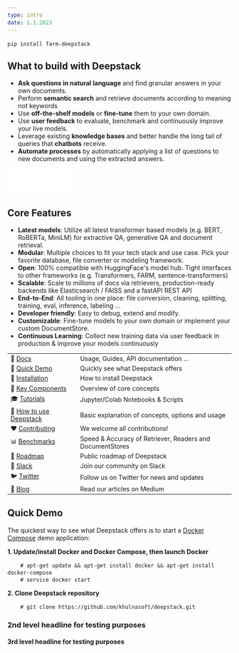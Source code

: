 ```yaml
---
type: intro
date: 1.1.2023
---
```

```bash
pip install farm-deepstack
```
## What to build with Deepstack

- **Ask questions in natural language** and find granular answers in your own documents.
- Perform **semantic search** and retrieve documents according to meaning not keywords
- Use **off-the-shelf models** or **fine-tune** them to your own domain.
- Use **user feedback** to evaluate, benchmark and continuously improve your live models.
- Leverage existing **knowledge bases** and better handle the long tail of queries that **chatbots** receive.
- **Automate processes** by automatically applying a list of questions to new documents and using the extracted answers.

![Logo](https://raw.githubusercontent.com/khulnasoft/deepstack/main/docs/img/logo.png)


## Core Features

-   **Latest models**: Utilize all latest transformer based models (e.g. BERT, RoBERTa, MiniLM) for extractive QA, generative QA and document retrieval.
-   **Modular**: Multiple choices to fit your tech stack and use case. Pick your favorite database, file converter or modeling framework.
-   **Open**: 100% compatible with HuggingFace's model hub. Tight interfaces to other frameworks (e.g. Transformers, FARM, sentence-transformers)
-   **Scalable**: Scale to millions of docs via retrievers, production-ready backends like Elasticsearch / FAISS and a fastAPI REST API
-   **End-to-End**: All tooling in one place: file conversion, cleaning, splitting, training, eval, inference, labeling ...
-   **Developer friendly**: Easy to debug, extend and modify.
-   **Customizable**: Fine-tune models to your own domain or implement your custom DocumentStore.
-   **Continuous Learning**: Collect new training data via user feedback in production & improve your models continuously

|  |  |
|-|-|
| :ledger: [Docs](https://deepstack.khulnasoft.com/overview/intro) | Usage, Guides, API documentation ...|
| :beginner: [Quick Demo](https://github.com/khulnasoft/deepstack/#quick-demo) | Quickly see what Deepstack offers |
| :floppy_disk: [Installation](https://github.com/khulnasoft/deepstack/#installation) | How to install Deepstack |
| :art: [Key Components](https://github.com/khulnasoft/deepstack/#key-components) | Overview of core concepts |
| :mortar_board: [Tutorials](https://github.com/khulnasoft/deepstack/#tutorials) | Jupyter/Colab Notebooks & Scripts |
| :eyes: [How to use Deepstack](https://github.com/khulnasoft/deepstack/#how-to-use-deepstack) | Basic explanation of concepts, options and usage |
| :heart: [Contributing](https://github.com/khulnasoft/deepstack/#heart-contributing) | We welcome all contributions! |
| :bar_chart: [Benchmarks](https://deepstack.khulnasoft.com/benchmarks/v0.9.0) | Speed & Accuracy of Retriever, Readers and DocumentStores |
| :telescope: [Roadmap](https://deepstack.khulnasoft.com/overview/roadmap) | Public roadmap of Deepstack |
| :pray: [Slack](https://deepstack.khulnasoft.com/community/join) | Join our community on Slack |
| :bird: [Twitter](https://twitter.com/khulnasoft.com) | Follow us on Twitter for news and updates |
| :newspaper: [Blog](https://medium.com/khulnasoft) | Read our articles on Medium |


## Quick Demo

The quickest way to see what Deepstack offers is to start a [Docker Compose](https://docs.docker.com/compose/) demo application:

**1. Update/install Docker and Docker Compose, then launch Docker**

```
    # apt-get update && apt-get install docker && apt-get install docker-compose
    # service docker start
```

**2. Clone Deepstack repository**

```
    # git clone https://github.com/khulnasoft/deepstack.git
```

### 2nd level headline for testing purposes
#### 3rd level headline for testing purposes
